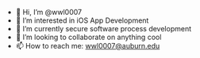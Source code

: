 - 👋 Hi, I’m @wwl0007
- 👀 I’m interested in iOS App Development
- 🌱 I’m currently secure software process development
- 💞️ I’m looking to collaborate on anything cool
- 📫 How to reach me: wwl0007@auburn.edu

<!---
wwl0007/wwl0007 is a ✨ special ✨ repository because its `README.md` (this file) appears on your GitHub profile.
You can click the Preview link to take a look at your changes.
--->
